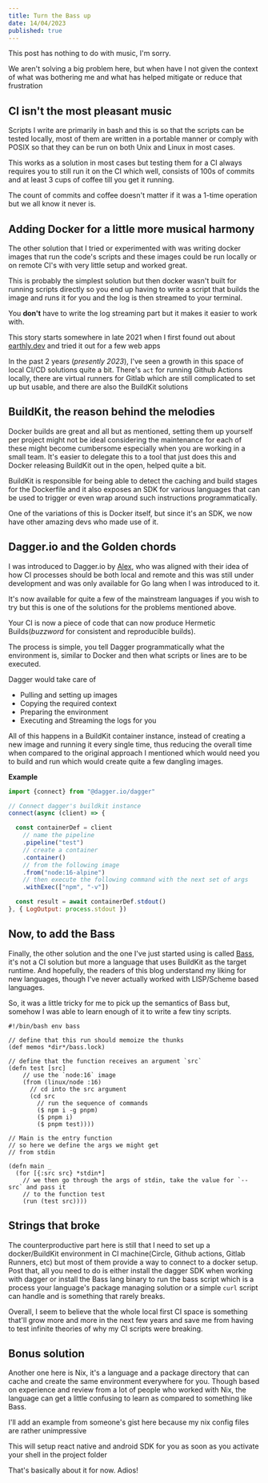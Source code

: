 ```yaml
---
title: Turn the Bass up
date: 14/04/2023
published: true
---
```


This post has nothing to do with music, I'm sorry.

We aren't solving a big problem here, but when have I not given the context of
what was bothering me and what has helped mitigate or reduce that frustration

## CI isn't the most pleasant music

Scripts I write are primarily in bash and this is so that the scripts can be
tested locally, most of them are written in a portable manner or comply with
POSIX so that they can be run on both Unix and Linux in most cases.

This works as a solution in most cases but testing them for a CI always requires
you to still run it on the CI which well, consists of 100s of commits and at
least 3 cups of coffee till you get it running.

The count of commits and coffee doesn't matter if it was a 1-time operation but
we all know it never is.

## Adding Docker for a little more musical harmony

The other solution that I tried or experimented with was writing docker images
that run the code's scripts and these images could be run locally or on remote
CI's with very little setup and worked great.

This is probably the simplest solution but then docker wasn't built for running
scripts directly so you end up having to write a script that builds the image
and runs it for you and the log is then streamed to your terminal.

You **don't** have to write the log streaming part but it makes it easier to
work with.

This story starts somewhere in late 2021 when I first found out about
[earthly.dev](https://earthly.dev) and tried it out for a few web apps

In the past 2 years (_presently 2023_), I've seen a growth in this space of
local CI/CD solutions quite a bit. There's `act` for running Github Actions
locally, there are virtual runners for Gitlab which are still complicated to set
up but usable, and there are also the BuildKit solutions

## BuildKit, the reason behind the melodies

Docker builds are great and all but as mentioned, setting them up yourself per
project might not be ideal considering the maintenance for each of these might
become cumbersome especially when you are working in a small team. It's easier
to delegate this to a tool that just does this and Docker releasing BuildKit out
in the open, helped quite a bit.

BuildKit is responsible for being able to detect the caching and build stages
for the Dockerfile and it also exposes an SDK for various languages that can be
used to trigger or even wrap around such instructions programmatically.

One of the variations of this is Docker itself, but since it's an SDK, we now
have other amazing devs who made use of it.

## Dagger.io and the Golden chords

I was introduced to Dagger.io by [Alex](https://twitter.com/alexsuraci), who was
aligned with their idea of how CI processes should be both local and remote and
this was still under development and was only available for Go lang when I was
introduced to it.

It's now available for quite a few of the mainstream languages if you wish to
try but this is one of the solutions for the problems mentioned above.

Your CI is now a piece of code that can now produce Hermetic Builds(_buzzword_
for consistent and reproducible builds).

The process is simple, you tell Dagger programmatically what the environment is,
similar to Docker and then what scripts or lines are to be executed.

Dagger would take care of

- Pulling and setting up images
- Copying the required context
- Preparing the environment
- Executing and Streaming the logs for you

All of this happens in a BuildKit container instance, instead of creating a new
image and running it every single time, thus reducing the overall time when
compared to the original approach I mentioned which would need you to build and
run which would create quite a few dangling images.

**Example**
```js
import {connect} from "@dagger.io/dagger"

// Connect dagger's buildkit instance
connect(async (client) => {

  const containerDef = client
    // name the pipeline
    .pipeline("test")
    // create a container
    .container()
    // from the following image
    .from("node:16-alpine")
    // then execute the following command with the next set of args
    .withExec(["npm", "-v"])

  const result = await containerDef.stdout()
}, { LogOutput: process.stdout })
```

## Now, to add the Bass

Finally, the other solution and the one I've just started using is called
[Bass](https://github.com/vito/bass), it's not a CI solution but more a language
that uses BuildKit as the target runtime. And hopefully, the readers of this
blog understand my liking for new languages, though I've never actually worked
with LISP/Scheme based languages.

So, it was a little tricky for me to pick up the semantics of Bass but, somehow
I was able to learn enough of it to write a few tiny scripts.

```closure
#!/bin/bash env bass

// define that this run should memoize the thunks
(def memos *dir*/bass.lock)

// define that the function receives an argument `src`
(defn test [src]
    // use the `node:16` image 
    (from (linux/node :16)
      // cd into the src argument
      (cd src
        // run the sequence of commands 
        ($ npm i -g pnpm)
        ($ pnpm i)
        ($ pnpm test))))

// Main is the entry function 
// so here we define the args we might get 
// from stdin

(defn main _
  (for [{:src src} *stdin*]
    // we then go through the args of stdin, take the value for `--src` and pass it 
    // to the function test
    (run (test src))))
```

## Strings that broke

The counterproductive part here is still that I need to set up a docker/BuildKit
environment in CI machine(Circle, Github actions, Gitlab Runners, etc) but most
of them provide a way to connect to a docker setup. Post that, all you need to
do is either install the dagger SDK when working with dagger or install the Bass
lang binary to run the bass script which is a process your language's package
managing solution or a simple `curl` script can handle and is something that
rarely breaks.

Overall, I seem to believe that the whole local first CI space is something
that'll grow more and more in the next few years and save me from having to test
infinite theories of why my CI scripts were breaking.

## Bonus solution

Another one here is Nix, it's a language and a package directory that can cache
and create the same environment everywhere for you. Though based on experience
and review from a lot of people who worked with Nix, the language can get a
little confusing to learn as compared to something like Bass.

I'll add an example from someone's gist here because my nix config files are rather 
unimpressive

This will setup react native and android SDK for you as soon as you activate your shell 
in the project folder

<script src="https://gist.github.com/kamilchm/15916525bf1a1171e5e0942686844298.js"></script>


That's basically about it for now. 
Adios! 

